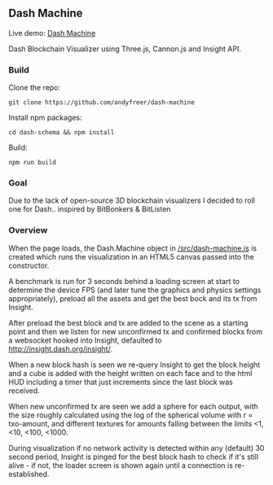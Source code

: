 ## Dash Machine

Live demo: [Dash Machine](https://andyfreer.github.io/dash-machine/index.html)

Dash Blockchain Visualizer using Three.js, Cannon.js and Insight API.

### Build

Clone the repo:

```
git clone https://github.com/andyfreer/dash-machine
```

Install npm packages:
```
cd dash-schema && npm install
```

Build:
```
npm run build
```

### Goal

Due to the lack of open-source 3D blockchain visualizers I decided to roll one for Dash.. inspired by BitBonkers & BitListen

### Overview

When the page loads, the Dash.Machine object in  [/src/dash-machine.js](https://github.com/andyfreer/dash-machine/blob/master/src/dash-machine.js)  is created which runs the visualization in an HTML5 canvas passed into the constructor.

A benchmark is run for 3 seconds behind a loading screen at start to determine the device FPS (and later tune the graphics and physics settings appropriately), preload all the assets and get the best bock and its tx from Insight.  

After preload the best block and tx are added to the scene as a starting point and then we listen for new unconfirmed tx and confirmed blocks from a websocket hooked into Insight, defaulted to http://insight.dash.org/insight/.  

When a new block hash is seen we re-query Insight to get the block height and a cube is added with the height written on each face and to the html HUD including a timer that just increments since the last block was received.

When new unconfirmed tx are seen we add a sphere for each output, with the size roughly calculated using the log of the spherical volume with r = txo-amount, and different textures for amounts falling between the limits <1, <10, <100, <1000.  

During visualization if no network activity is detected within any (default) 30 second period, Insight is pinged for the best block hash to check if it's still alive - if not, the loader screen is shown again until a connection is re-established.

